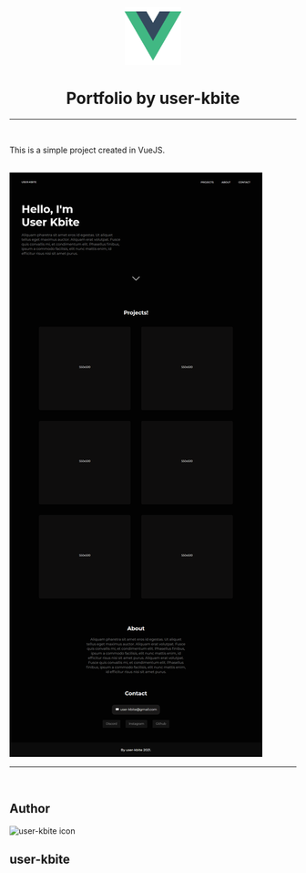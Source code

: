<div align="center">
  <img src="https://raw.githubusercontent.com/github/explore/80688e429a7d4ef2fca1e82350fe8e3517d3494d/topics/vue/vue.png" alt="vuejs" width="100">
  <h1>Portfolio by user-kbite</h1>
</div>

---

<br />

<p>This is a simple project created in VueJS.</p>
<br>

<img src="portfolio.png" alt="Portfolio by user-kbite">

---

<br />

<h2>Author</h2>
<img src="https://github.com/user-kbite.png" alt="user-kbite icon" width="100">
<h2>user-kbite</h2>
